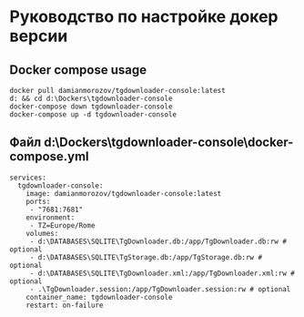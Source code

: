 # Руководство по настройке докер версии

## Docker compose usage
```
docker pull damianmorozov/tgdownloader-console:latest
d: && cd d:\Dockers\tgdownloader-console
docker-compose down tgdownloader-console
docker-compose up -d tgdownloader-console
```

## Файл d:\Dockers\tgdownloader-console\docker-compose.yml
```
services:
  tgdownloader-console:
    image: damianmorozov/tgdownloader-console:latest
    ports:
     - "7681:7681"
    environment:
     - TZ=Europe/Rome
    volumes:
     - d:\DATABASES\SQLITE\TgDownloader.db:/app/TgDownloader.db:rw # optional
     - d:\DATABASES\SQLITE\TgStorage.db:/app/TgStorage.db:rw # optional
     - d:\DATABASES\SQLITE\TgDownloader.xml:/app/TgDownloader.xml:rw # optional
     - .\TgDownloader.session:/app/TgDownloader.session:rw # optional
    container_name: tgdownloader-console
    restart: on-failure
```
